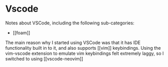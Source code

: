 # Vscode

Notes about VSCode, including the following sub-categories:

- [[foam]]

The main reason why I started using VSCode was that it has IDE functionality built in to it, and also supports [[vim]] keybindings. Using the vim-vscode extension to emulate vim keybindings felt extremely laggy, so I switched to using [[vscode-neovim]]